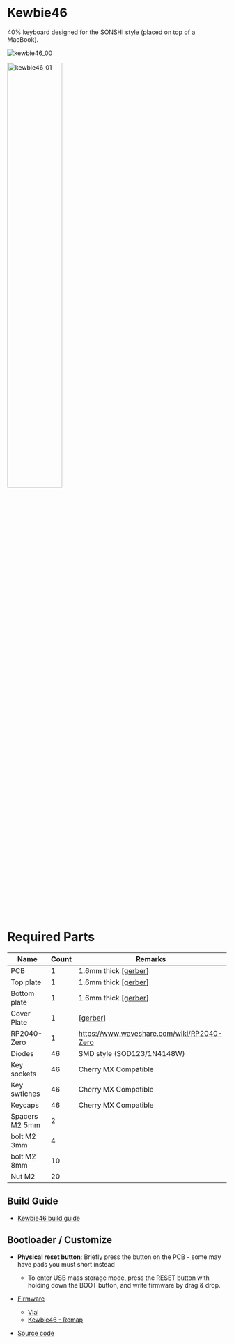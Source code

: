 # Kewbie46

40% keyboard designed for the SONSHI style (placed on top of a MacBook).

![kewbie46_00](https://i.imgur.com/eWcHN0J.png)

<img src="https://i.imgur.com/OsmuWYN.png" alt="kewbie46_01" width="50%" />

# Required Parts

|Name|Count|Remarks|
|---|--|--|
|PCB|1|1.6mm thick [[gerber](gerber/kewbie46/jlcpcb)]|
|Top plate|1|1.6mm thick [[gerber](gerber/kewbie46/jlcpcb)]|
|Bottom plate|1|1.6mm thick [[gerber](gerber/kewbie46/jlcpcb)]|
|Cover Plate|1|[[gerber](gerber/kewbie46/jlcpcb)]|
|RP2040-Zero|1|https://www.waveshare.com/wiki/RP2040-Zero|
|Diodes|46|SMD style (SOD123/1N4148W)|
|Key sockets|46| Cherry MX Compatible|
|Key swtiches|46|Cherry MX Compatible|
|Keycaps|46|Cherry MX Compatible|
|Spacers M2 5mm|2|
|bolt M2 3mm|4|
|bolt M2 8mm|10|
|Nut M2|20|

## Build Guide

* [Kewbie46 build guide](guide)

## Bootloader / Customize

* **Physical reset button**: Briefly press the button on the PCB - some may have pads you must short instead
  * To enter USB mass storage mode, press the RESET button with holding down the BOOT button, and write firmware by drag & drop.

* [Firmware](firmware)
  * [Vial](https://vial.today/)
  * [Kewbie46 - Remap](https://remap-keys.app/catalog/hTfNsK0O3Sb1Jaafdm3x)
* [Source code](https://github.com/higemaru/qmk_firmware/)
